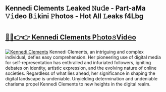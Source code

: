 ## Kennedi Clements 𝙻eaked 𝙽u𝚍e - Part-aMa 𝚅𝚒deo B𝚒kini 𝙿hotos - Hot All 𝙻eaks f4Lbg

# <h2><a href="http://ld0dwij.urlbe.top/?page=Kennedi+Clements">🔗🔗👉👉 Kennedi Clements P𝚑oto𝚜Vid𝚎o</a></h2>

[![Kennedi Clements](https://i.imgur.com/eBuTRDB.gif)](http://ld0dwij.urlbe.top/?page=Kennedi+Clements)
Kennedi Clements, an intriguing and complex individual, defies easy comprehension. Her pioneering use of digital media for self-representation has enthralled and infuriated followers, igniting debates on identity, artistic expression, and the evolving nature of online societies. Regardless of what lies ahead, her significance in shaping the digital landscape is undeniable. Unyielding determination and undeniable charisma propel Kennedi Clements to new heights in the digital realm.
